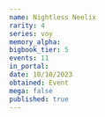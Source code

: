 ```yaml
---
name: Nightless Neelix
rarity: 4
series: voy
memory_alpha:
bigbook_tier: 5
events: 11
in_portal:
date: 10/10/2023
obtained: Event
mega: false
published: true
---
```



